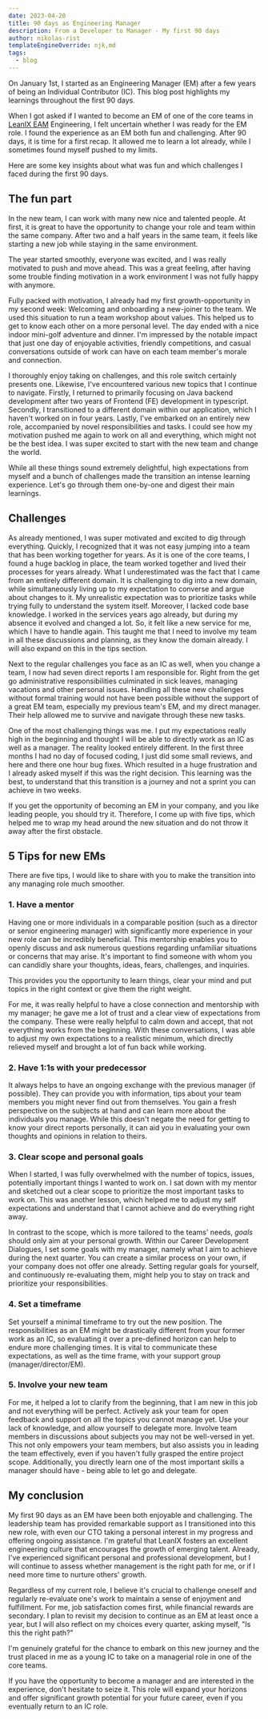 ```yaml
---
date: 2023-04-20
title: 90 days as Engineering Manager
description: From a Developer to Manager - My first 90 days
author: nikolas-rist
templateEngineOverride: njk,md
tags:
  - blog
---
```


On January 1st, I started as an Engineering Manager (EM) after a few years of being an Individual Contributor (IC). This blog post highlights my learnings throughout the first 90 days. 

When I got asked if I wanted to become an EM of one of the core teams in [LeanIX EAM](https://www.leanix.net/de/produkte/enterprise-architecture-management) Engineering, I felt uncertain whether I was ready for the EM role. I found the experience as an EM both fun and challenging. After 90 days, it is time for a first recap. It allowed me to learn a lot already, while I sometimes found myself pushed to my limits. 

Here are some key insights about what was fun and which challenges I faced during the first 90 days.

## The fun part

In the new team, I can work with many new nice and talented people. At first, it is great to have the opportunity to change your role and team within the same company. After two and a half years in the same team, it feels like starting a new job while staying in the same environment.

The year started smoothly, everyone was excited, and I was really motivated to push and move ahead. This was a great feeling, after having some trouble finding motivation in a work environment I was not fully happy with anymore.

Fully packed with motivation, I already had my first growth-opportunity in my second week: Welcoming and onboarding a new-joiner to the team. We used this situation to run a team workshop about values. This helped us to get to know each other on a more personal level. The day ended with a nice indoor mini-golf adventure and dinner. I'm impressed by the notable impact that just one day of enjoyable activities, friendly competitions, and casual conversations outside of work can have on each team member's morale and connection.

I thoroughly enjoy taking on challenges, and this role switch certainly presents one. Likewise, I've encountered various new topics that I continue to navigate. Firstly, I returned to primarily focusing on Java backend development after two years of Frontend (FE) development in typescript. Secondly, I transitioned to a different domain within our application, which I haven't worked on in four years. Lastly, I've embarked on an entirely new role, accompanied by novel responsibilities and tasks.
I could see how my motivation pushed me again to work on all and everything, which might not be the best idea. I was super excited to start with the new team and change the world.

While all these things sound extremely delightful, high expectations from myself and a bunch of challenges made the transition an intense learning experience. Let's go through them one-by-one and digest their main learnings.

## Challenges

As already mentioned, I was super motivated and excited to dig through everything. Quickly, I recognized that it was not easy jumping into a team that has been working together for years. As it is one of the core teams, I found a huge backlog in place, the team worked together and lived their processes for years already. What I underestimated was the fact that I came from an entirely different domain. It is challenging to dig into a new domain, while simultaneously living up to my expectation to converse and argue about changes to it. My unrealistic expectation was to prioritize tasks while trying fully to understand the system itself.
Moreover, I lacked code base knowledge. I worked in the services years ago already, but during my absence it evolved and changed a lot. So, it felt like a new service for me, which I have to handle again. This taught me that I need to involve my team in all these discussions and planning, as they know the domain already. I will also expand on this in the tips section.

Next to the regular challenges you face as an IC as well, when you change a team, I now had seven direct reports I am responsible for. Right from the get go administrative responsibilities culminated in sick leaves, managing vacations and other personal issues. Handling all these new challenges without formal training would not have been possible without the support of a great EM team, especially my previous team's EM, and my direct manager. Their help allowed me to survive and navigate through these new tasks.

One of the most challenging things was me. I put my expectations really high in the beginning and thought I will be able to directly work as an IC as well as a manager. The reality looked entirely different. In the first three months I had no day of focused coding, I just did some small reviews, and here and there one hour bug fixes. Which resulted in a huge frustration and I already asked myself if this was the right decision. This learning was the best, to understand that this transition is a journey and not a sprint you can achieve in two weeks.

If you get the opportunity of becoming an EM in your company, and you like leading people, you should try it. Therefore, I come up with five tips, which helped me to wrap my head around the new situation and do not throw it away after the first obstacle.

## 5 Tips for new EMs

There are five tips, I would like to share with you to make the transition into any managing role much smoother.

### 1. Have a mentor

Having one or more individuals in a comparable position (such as a director or senior engineering manager) with significantly more experience in your new role can be incredibly beneficial. This mentorship enables you to openly discuss and ask numerous questions regarding unfamiliar situations or concerns that may arise. It's important to find someone with whom you can candidly share your thoughts, ideas, fears, challenges, and inquiries. 

This provides you the opportunity to learn things, clear your mind and put topics in the right context or give them the right weight.

For me, it was really helpful to have a close connection and mentorship with my manager; he gave me a lot of trust and a clear view of expectations from the company. These were really helpful to calm down and accept, that not everything works from the beginning. With these conversations, I was able to adjust my own expectations to a realistic minimum, which directly relieved myself and brought a lot of fun back while working.

### 2. Have 1:1s with your predecessor

It always helps to have an ongoing exchange with the previous manager (if possible). They can provide you with information, tips about your team members you might never find out from themselves. You gain a fresh perspective on the subjects at hand and can learn more about the individuals you manage. While this doesn't negate the need for getting to know your direct reports personally, it can aid you in evaluating your own thoughts and opinions in relation to theirs.

### 3. Clear scope and personal goals

When I started, I was fully overwhelmed with the number of topics, issues, potentially important things I wanted to work on. I sat down with my mentor and sketched out a clear scope to prioritize the most important tasks to work on. This was another lesson, which helped me to adjust my self expectations and understand that I cannot achieve and do everything right away.

In contrast to the scope, which is more tailored to the teams' needs, _goals_ should only aim at your personal growth. Within our Career Development Dialogues, I set some goals with my manager, namely what I aim to achieve during the next quarter. You can create a similar process on your own, if your company does not offer one already. Setting regular goals for yourself, and continuously re-evaluating them, might help you to stay on track and prioritize your responsibilities.

### 4. Set a timeframe

Set yourself a minimal timeframe to try out the new position. The responsibilities as an EM might be drastically different from your former work as an IC, so evaluating it over a pre-defined horizon can help to endure more challenging times. It is vital to communicate these expectations, as well as the time frame, with your support group (manager/director/EM).

### 5. Involve your new team

For me, it helped a lot to clarify from the beginning, that I am new in this job and not everything will be perfect. Actively ask your team for open feedback and support on all the topics you cannot manage yet. Use your lack of knowledge, and allow yourself to delegate more. Involve team members in discussions about subjects you may not be well-versed in yet. This not only empowers your team members, but also assists you in leading the team effectively, even if you haven't fully grasped the entire project scope. Additionally, you directly learn one of the most important skills a manager should have - being able to let go and delegate.

## My conclusion

My first 90 days as an EM have been both enjoyable and challenging. The leadership team has provided remarkable support as I transitioned into this new role, with even our CTO taking a personal interest in my progress and offering ongoing assistance. I'm grateful that LeanIX fosters an excellent engineering culture that encourages the growth of emerging talent. Already, I've experienced significant personal and professional development, but I will continue to assess whether management is the right path for me, or if I need more time to nurture others' growth.

Regardless of my current role, I believe it's crucial to challenge oneself and regularly re-evaluate one's work to maintain a sense of enjoyment and fulfillment. For me, job satisfaction comes first, while financial rewards are secondary. I plan to revisit my decision to continue as an EM at least once a year, but I will also reflect on my choices every quarter, asking myself, "Is this the right path?"

I'm genuinely grateful for the chance to embark on this new journey and the trust placed in me as a young IC to take on a managerial role in one of the core teams.

If you have the opportunity to become a manager and are interested in the experience, don't hesitate to seize it. This role will expand your horizons and offer significant growth potential for your future career, even if you eventually return to an IC role.